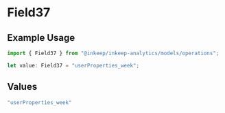 # Field37

## Example Usage

```typescript
import { Field37 } from "@inkeep/inkeep-analytics/models/operations";

let value: Field37 = "userProperties_week";
```

## Values

```typescript
"userProperties_week"
```